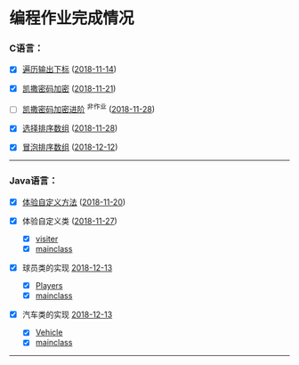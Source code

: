 # 编程作业完成情况

### C语言：
 - [X] [遍历输出下标](https://github.com/iPlanC/IoT-1801-Homework/blob/master/C/2018%2011%2014/2018%2011%2014.c) ([2018-11-14](https://github.com/iPlanC/IoT-1801-Homework/blob/master/C/2018%2011%2014))

 - [X] [凯撒密码加密](https://github.com/iPlanC/IoT-1801-Homework/blob/master/C/2018%2011%2021/2018%2011%2021.c) ([2018-11-21](https://github.com/iPlanC/IoT-1801-Homework/tree/master/C/2018%2011%2021))

 - [ ] [凯撒密码加密进阶](https://github.com/iPlanC/IoT-1801-Homework/blob/master/C/2018%2011%2028/2018%2011%2028%5B非作业%5D.c) <sup>非作业</sup> ([2018-11-28](https://github.com/iPlanC/IoT-1801-Homework/tree/master/C/2018%2011%2028))

 - [X] [选择排序数组](https://github.com/iPlanC/IoT-1801-Homework/blob/master/C/2018%2011%2028/2018%2011%2028.c) ([2018-11-28](https://github.com/iPlanC/IoT-1801-Homework/tree/master/C/2018%2011%2028))

 - [X] [冒泡排序数组](https://github.com/iPlanC/IoT-1801-Homework/blob/master/C/2018%2011%2028/2018%2012%2012.c) ([2018-12-12](https://github.com/iPlanC/IoT-1801-Homework/blob/master/C/2018%2011%2028))

------

### Java语言：
 - [X] [体验自定义方法](https://github.com/iPlanC/IoT-1801-Homework/blob/master/Java/2018%2011%2020/mainclass.java) ([2018-11-20](https://github.com/iPlanC/IoT-1801-Homework/blob/master/Java/2018%2011%2020))

 - [X] 体验自定义类 ([2018-11-27](https://github.com/iPlanC/IoT-1801-Homework/tree/master/Java/2018%2011%2027))
   - [X] [visiter](https://github.com/iPlanC/IoT-1801-Homework/blob/master/Java/2018%2011%2027/visiter.java)
   - [X] [mainclass](https://github.com/iPlanC/IoT-1801-Homework/blob/master/Java/2018%2011%2027/mainclass.java)

 - [X] 球员类的实现 [2018-12-13](https://github.com/iPlanC/IoT-1801-Homework/tree/master/Java/2018%2012%2013%201)
   - [X] [Players](https://github.com/iPlanC/IoT-1801-Homework/blob/master/Java/2018%2012%2013%201/Players.java)
   - [X] [mainclass](https://github.com/iPlanC/IoT-1801-Homework/blob/master/Java/2018%2012%2013%201/mainclass.java)

 - [X] 汽车类的实现 [2018-12-13](https://github.com/iPlanC/IoT-1801-Homework/tree/master/Java/2018%2012%2013%202)
   - [X] [Vehicle](https://github.com/iPlanC/IoT-1801-Homework/blob/master/Java/2018%2012%2013%202/Vehicle.java)
   - [X] [mainclass](https://github.com/iPlanC/IoT-1801-Homework/blob/master/Java/2018%2012%2013%202/mainclass.java)
 
------
